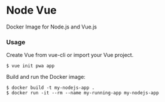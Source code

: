 # Node Vue
Docker Image for Node.js and Vue.js

### Usage
Create Vue from vue-cli or import your Vue project.
```
$ vue init pwa app
```

Build and run the Docker image:
```
$ docker build -t my-nodejs-app .
$ docker run -it --rm --name my-running-app my-nodejs-app
```
